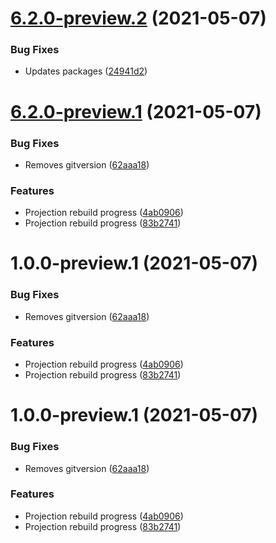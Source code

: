 # [6.2.0-preview.2](https://github.com/Elders/Cronus.Api/compare/v6.2.0-preview.1...v6.2.0-preview.2) (2021-05-07)


### Bug Fixes

* Updates packages ([24941d2](https://github.com/Elders/Cronus.Api/commit/24941d29c00c92630617ea3ea3b345cad1dd39ea))

# [6.2.0-preview.1](https://github.com/Elders/Cronus.Api/compare/v6.1.4...v6.2.0-preview.1) (2021-05-07)


### Bug Fixes

* Removes gitversion ([62aaa18](https://github.com/Elders/Cronus.Api/commit/62aaa18d9a7c029ec599c2f4910f9a197b39d0e8))


### Features

* Projection rebuild progress ([4ab0906](https://github.com/Elders/Cronus.Api/commit/4ab0906bf53ac03c5862163270b5c0132aa226be))
* Projection rebuild progress ([83b2741](https://github.com/Elders/Cronus.Api/commit/83b27418aa7b47a7c949b95add2a3c76124dea5e))

# 1.0.0-preview.1 (2021-05-07)


### Bug Fixes

* Removes gitversion ([62aaa18](https://github.com/Elders/Cronus.Api/commit/62aaa18d9a7c029ec599c2f4910f9a197b39d0e8))


### Features

* Projection rebuild progress ([4ab0906](https://github.com/Elders/Cronus.Api/commit/4ab0906bf53ac03c5862163270b5c0132aa226be))
* Projection rebuild progress ([83b2741](https://github.com/Elders/Cronus.Api/commit/83b27418aa7b47a7c949b95add2a3c76124dea5e))

# 1.0.0-preview.1 (2021-05-07)


### Bug Fixes

* Removes gitversion ([62aaa18](https://github.com/Elders/Cronus.Api/commit/62aaa18d9a7c029ec599c2f4910f9a197b39d0e8))


### Features

* Projection rebuild progress ([4ab0906](https://github.com/Elders/Cronus.Api/commit/4ab0906bf53ac03c5862163270b5c0132aa226be))
* Projection rebuild progress ([83b2741](https://github.com/Elders/Cronus.Api/commit/83b27418aa7b47a7c949b95add2a3c76124dea5e))

